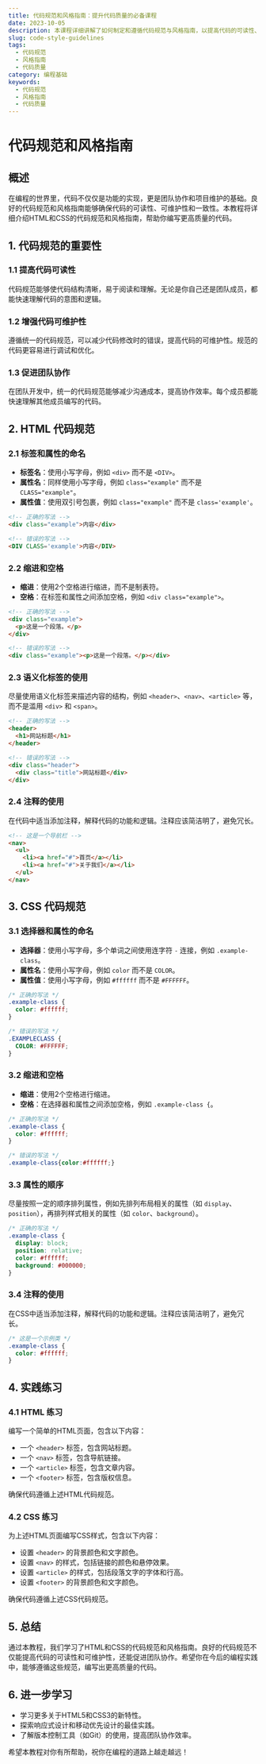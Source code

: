 ```yaml
---
title: 代码规范和风格指南：提升代码质量的必备课程
date: 2023-10-05
description: 本课程详细讲解了如何制定和遵循代码规范与风格指南，以提高代码的可读性、可维护性和团队协作效率。
slug: code-style-guidelines
tags:
  - 代码规范
  - 风格指南
  - 代码质量
category: 编程基础
keywords:
  - 代码规范
  - 风格指南
  - 代码质量
---
```


# 代码规范和风格指南

## 概述

在编程的世界里，代码不仅仅是功能的实现，更是团队协作和项目维护的基础。良好的代码规范和风格指南能够确保代码的可读性、可维护性和一致性。本教程将详细介绍HTML和CSS的代码规范和风格指南，帮助你编写更高质量的代码。

## 1. 代码规范的重要性

### 1.1 提高代码可读性

代码规范能够使代码结构清晰，易于阅读和理解。无论是你自己还是团队成员，都能快速理解代码的意图和逻辑。

### 1.2 增强代码可维护性

遵循统一的代码规范，可以减少代码修改时的错误，提高代码的可维护性。规范的代码更容易进行调试和优化。

### 1.3 促进团队协作

在团队开发中，统一的代码规范能够减少沟通成本，提高协作效率。每个成员都能快速理解其他成员编写的代码。

## 2. HTML 代码规范

### 2.1 标签和属性的命名

- **标签名**：使用小写字母，例如 `<div>` 而不是 `<DIV>`。
- **属性名**：同样使用小写字母，例如 `class="example"` 而不是 `CLASS="example"`。
- **属性值**：使用双引号包裹，例如 `class="example"` 而不是 `class='example'`。

```html
<!-- 正确的写法 -->
<div class="example">内容</div>

<!-- 错误的写法 -->
<DIV CLASS='example'>内容</DIV>
```

### 2.2 缩进和空格

- **缩进**：使用2个空格进行缩进，而不是制表符。
- **空格**：在标签和属性之间添加空格，例如 `<div class="example">`。

```html
<!-- 正确的写法 -->
<div class="example">
  <p>这是一个段落。</p>
</div>

<!-- 错误的写法 -->
<div class="example"><p>这是一个段落。</p></div>
```

### 2.3 语义化标签的使用

尽量使用语义化标签来描述内容的结构，例如 `<header>`、`<nav>`、`<article>` 等，而不是滥用 `<div>` 和 `<span>`。

```html
<!-- 正确的写法 -->
<header>
  <h1>网站标题</h1>
</header>

<!-- 错误的写法 -->
<div class="header">
  <div class="title">网站标题</div>
</div>
```

### 2.4 注释的使用

在代码中适当添加注释，解释代码的功能和逻辑。注释应该简洁明了，避免冗长。

```html
<!-- 这是一个导航栏 -->
<nav>
  <ul>
    <li><a href="#">首页</a></li>
    <li><a href="#">关于我们</a></li>
  </ul>
</nav>
```

## 3. CSS 代码规范

### 3.1 选择器和属性的命名

- **选择器**：使用小写字母，多个单词之间使用连字符 `-` 连接，例如 `.example-class`。
- **属性名**：使用小写字母，例如 `color` 而不是 `COLOR`。
- **属性值**：使用小写字母，例如 `#ffffff` 而不是 `#FFFFFF`。

```css
/* 正确的写法 */
.example-class {
  color: #ffffff;
}

/* 错误的写法 */
.EXAMPLECLASS {
  COLOR: #FFFFFF;
}
```

### 3.2 缩进和空格

- **缩进**：使用2个空格进行缩进。
- **空格**：在选择器和属性之间添加空格，例如 `.example-class {`。

```css
/* 正确的写法 */
.example-class {
  color: #ffffff;
}

/* 错误的写法 */
.example-class{color:#ffffff;}
```

### 3.3 属性的顺序

尽量按照一定的顺序排列属性，例如先排列布局相关的属性（如 `display`、`position`），再排列样式相关的属性（如 `color`、`background`）。

```css
/* 正确的写法 */
.example-class {
  display: block;
  position: relative;
  color: #ffffff;
  background: #000000;
}
```

### 3.4 注释的使用

在CSS中适当添加注释，解释代码的功能和逻辑。注释应该简洁明了，避免冗长。

```css
/* 这是一个示例类 */
.example-class {
  color: #ffffff;
}
```

## 4. 实践练习

### 4.1 HTML 练习

编写一个简单的HTML页面，包含以下内容：

- 一个 `<header>` 标签，包含网站标题。
- 一个 `<nav>` 标签，包含导航链接。
- 一个 `<article>` 标签，包含文章内容。
- 一个 `<footer>` 标签，包含版权信息。

确保代码遵循上述HTML代码规范。

### 4.2 CSS 练习

为上述HTML页面编写CSS样式，包含以下内容：

- 设置 `<header>` 的背景颜色和文字颜色。
- 设置 `<nav>` 的样式，包括链接的颜色和悬停效果。
- 设置 `<article>` 的样式，包括段落文字的字体和行高。
- 设置 `<footer>` 的背景颜色和文字颜色。

确保代码遵循上述CSS代码规范。

## 5. 总结

通过本教程，我们学习了HTML和CSS的代码规范和风格指南。良好的代码规范不仅能提高代码的可读性和可维护性，还能促进团队协作。希望你在今后的编程实践中，能够遵循这些规范，编写出更高质量的代码。

## 6. 进一步学习

- 学习更多关于HTML5和CSS3的新特性。
- 探索响应式设计和移动优先设计的最佳实践。
- 了解版本控制工具（如Git）的使用，提高团队协作效率。

希望本教程对你有所帮助，祝你在编程的道路上越走越远！